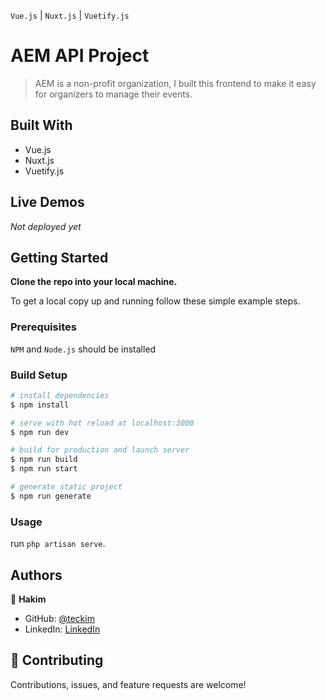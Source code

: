 `Vue.js` | `Nuxt.js` | `Vuetify.js`<br>

# AEM API Project

> AEM is a non-profit organization, I built this frontend to make it easy for organizers to manage their events.

## Built With

- Vue.js
- Nuxt.js
- Vuetify.js

## Live Demos
_Not deployed yet_

## Getting Started

**Clone the repo into your local machine.**


To get a local copy up and running follow these simple example steps.

### Prerequisites
`NPM` and `Node.js` should be installed

### Build Setup

```bash
# install dependencies
$ npm install

# serve with hot reload at localhost:3000
$ npm run dev

# build for production and launch server
$ npm run build
$ npm run start

# generate static project
$ npm run generate
```

### Usage
run `php artisan serve`.

## Authors

👤 **Hakim**

- GitHub: [@teckim](https://github.com/teckim)
- LinkedIn: [LinkedIn](https://www.linkedin.com/in/baheddi-hakim/)

## 🤝 Contributing

Contributions, issues, and feature requests are welcome!
